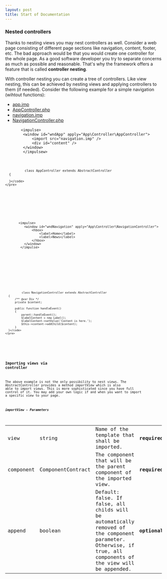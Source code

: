 ```yaml
---
layout: post
title: Start of Documentation
---
```


<a name="nesting"></a>

### Nested controllers
Thanks to nesting views you may nest controllers as well. Consider a web page consisting of different page sections like navigation, content, footer, etc. The bad approach would be that you would create one controller for the whole page. As a good software developer you try to separate concerns as much as possible and reasonable. That's why the framework offers a feature that is called <b>controller nesting</b>.

With controller nesting you can create a tree of controllers. Like view nesting, this can be achieved by nesting views and applying controllers to them (if needed). Consider the following example for a simple navigation (wihtout functions):

<ul class="nav nav-tabs" id="myTab" role="tablist">
  <li class="nav-item">
    <a class="nav-link active" id="home-tab" data-toggle="tab" href="#home" role="tab" aria-controls="home" aria-selected="true">app.imp</a>
  </li>
  <li class="nav-item">
    <a class="nav-link" id="profile-tab" data-toggle="tab" href="#profile" role="tab" aria-controls="profile" aria-selected="false">AppController.php</a>
  </li>
  <li class="nav-item">
    <a class="nav-link" id="contact-tab" data-toggle="tab" href="#contact" role="tab" aria-controls="contact" aria-selected="false">navigation.imp</a>
  </li>
    <li class="nav-item">
    <a class="nav-link" id="navController-tab" data-toggle="tab" href="#navController" role="tab" aria-controls="navController" aria-selected="false">NavigationController.php</a>
  </li>
</ul>
<div class="tab-content" id="myTabContent">
  <div class="tab-pane fade show active" id="home" role="tabpanel" aria-labelledby="home-tab">
    <pre class="line-numbers language-markup">
      <code class="language-markup">&lt;impulse&gt;
        &lt;window id="wndApp" apply="App\Controller\AppController"&gt;
            &lt;import src="navigation.imp" /&gt;
            &lt;div id="content" /&gt;
        &lt;/window&gt;
        &lt;/impulsew&gt;
      </code>
    </pre>
  </div>
  <div class="tab-pane fade" id="profile" role="tabpanel" aria-labelledby="profile-tab">
    <pre class="line-numbers language-php">
      <code class="language-php"><?php
      namespace App\Controller;
      use Impulse\Bundles\ImpulseBundle\Controller\AbstractController;

      class AppController extends AbstractController
      {

      }</code>
    </pre>  
  </div>
  <div class="tab-pane fade" id="contact" role="tabpanel" aria-labelledby="contact-tab">
    <pre class="line-numbers language-markup">
      <code class="language-markup">&lt;impulse&gt;
          &lt;window id="wndNavigation" apply="App\Controller\NavigationController"&gt;
              &lt;hbox&gt;
                  &lt;label&gt;Home&lt;/label&gt;
                  &lt;label&gt;News&lt;/label&gt;
              &lt;/hbox&gt;
          &lt;/window&gt;
        &lt;/impulse&gt;
      </code>
    </pre>
  </div>
  <div class="tab-pane fade" id="navController" role="tabpanel" aria-labelledby="navController-tab">
    <pre class="line-numbers language-php">
      <code class="language-php"><?php
      namespace App\Controller;
      use Impulse\ImpulseBundle\UI\Components\Div;
      use Impulse\Bundles\ImpulseBundle\Controller\AbstractController;

      class NavigationController extends AbstractController
      {
          /** @var Div */
          private $content;   

          public function handleEvent()
          {
              parent::handleEvent();
              $labelContent = new Label();
              $labelContent->setValue('Content is here.');
              $this->content->addChild($content);
          }
      }</code>
    </pre>
  </div>
</div>

### Importing views via controller
The above example is not the only possibility to nest views. The AbstractController provides a method <i>importView</i> which is also able to import views. This is more sophisticated since you have full control of it. You may add your own logic if and when you want to import a specific view to your page.

<h5>importView - Parameters</h5>
<table class="table table-hover table-responsive">
    <tbody>
        <tr class="d-flex">
          <td class="col-2">view</td>
          <td class="col-2">string</td>
          <td class="col-6">Name of the template that shall be imported.</td>
          <td class="col-2"><b>required</b></td>
        </tr>
        <tr class="d-flex">
          <td class="col-2">component</td>
          <td class="col-2" style="word-wrap: break-word;">ComponentContract</td>
          <td class="col-6">The component that will be the parent component of the imported view.</td>
          <td class="col-2"><b>required</b></td>
        </tr>
        <tr class="d-flex">
          <td class="col-2">append</td>
          <td class="col-2" style="word-wrap: break-word;">boolean</td>
          <td class="col-6">Default: false. If false, all childs will be automatically removed of the component parameter. Otherwise, if true, all components of the view will be appended.</td>
          <td class="col-2"><b>optional</b></td>
        </tr>
    </tbody>
</table>
